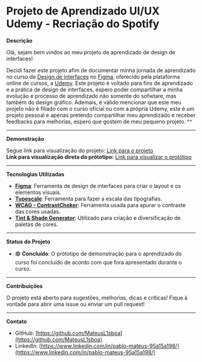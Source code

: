 # Projeto de Aprendizado UI/UX Udemy - Recriação do Spotify

**Descrição**

Olá, sejam bem vindos ao meu projeto de aprendizado de design de interfaces!

Decidi fazer este projeto afim de documentar minha jornada de aprendizado no curso de [Design de interfaces](https://www.udemy.com/course/figma-design-interfaces/?couponCode=KEEPLEARNINGBR)  no [Figma](https://www.figma.com), oferecido pela plataforma online de cursos, a [Udemy](https://www.udemy.com/). Este projeto é voltado para fins de aprendizado e a prática de design de interfaces, espero poder compartilhar a minha evolução e processo de aprendizado não somente do sofwtare, mas também do design gráfico. Ademais, é válido mencionar que este meu projeto não é filiado com o curso oficial ou com a própria Udemy, este é um projeto pessoal e apenas pretendo compartilhar meu aprendizado e receber feedbacks para melhorias, espero que gostem de meu pequeno projeto. ^^

---

**Demonstração**

Segue link para visualização do projeto: [Link para o projeto](https://shre.ink/CursoFigmaUdemy)  
**Link para visualização direta do prótotipo:** [Link para visualizar o protótipo](https://shre.ink/CursoFigmaUdemyPrototipo)

---

**Tecnologias Utilizadas**

- **[Figma](https://www.figma.com)**: Ferramenta de design de interfaces para criar o layout e os elementos visuais.
- **[Typescale](https://typescale.com/)**: Ferramenta para fazer a escala das tipografias.
- **[WCAG - ContrastCheker](https://contrastchecker.com/)**: Ferramenta usada para apurar o contraste das cores usadas.
- **[Tint & Shade Generator](https://maketintsandshades.com/)**: Utilizado para criação e diversificação de paletas de cores.

---

**Status do Projeto**

- 🟢 **Concluído**: O prótotipo de demonstração para o aprendizado do curso foi concluído de acordo com que fora apresentado durante o curso.

---

**Contribuições**

O projeto está aberto para sugestões, melhorias, dicas e críticas! Fique à vontade para abrir uma issue ou enviar um pull request!

---

**Contato**

- GitHub: [https://github.com/MateusL1sboa](https://github.com/MateusL1sboa)
- LinkedIn: [https://www.linkedin.com/in/pablo-mateus-95a15a198/](https://www.linkedin.com/in/pablo-mateus-95a15a198/)
